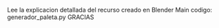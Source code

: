 Lee la explicacion detallada del recurso creado en Blender
Main codigo: generador_paleta.py
GRACIAS
